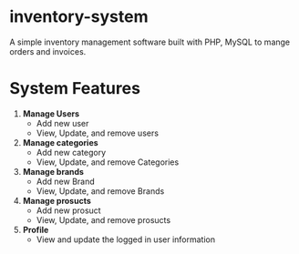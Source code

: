 # inventory-system
A simple inventory management software built with PHP, MySQL to mange orders and invoices.
# System Features
<ol>
  <li>
    <strong>Manage Users</strong>
      <ul>
          <li>Add new user</li>
          <li>View, Update, and remove users</li>
      </ul>
 </li>
  <li>
    <strong>Manage categories</strong>
      <ul>
          <li>Add new category</li>
          <li>View, Update, and remove Categories</li>
      </ul>
 </li>
  <li>
    <strong>Manage brands</strong>
      <ul>
          <li>Add new Brand</li>
          <li>View, Update, and remove Brands</li>
      </ul>
 </li>
  <li>
    <strong>Manage prosucts</strong>
      <ul>
          <li>Add new prosuct</li>
          <li>View, Update, and remove prosucts</li>
      </ul>
 </li>
  <li>
    <strong>Profile</strong>
      <ul>
          <li>View and update the logged in user information</li>
      </ul>
 </li>
</ol>
